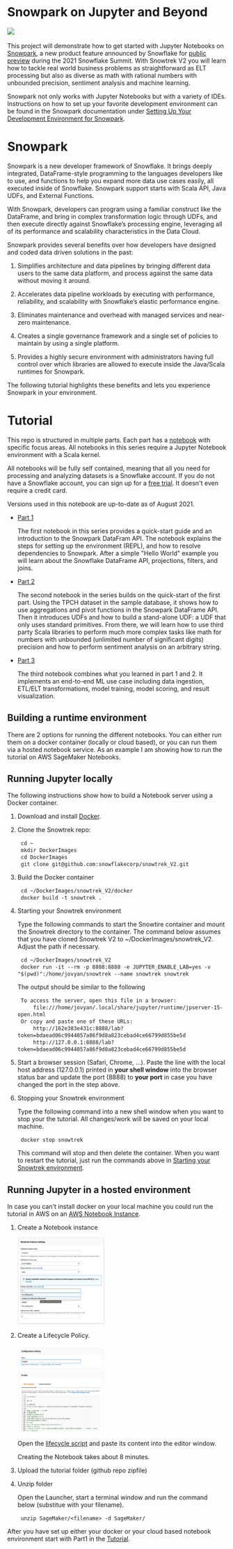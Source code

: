 # Snowpark on Jupyter and Beyond

![](jpg/stock_small.jpg)

This project will demonstrate how to get started with Jupyter Notebooks on [Snowpark](https://docs.snowflake.com/en/developer-guide/snowpark/index.html), a new product feature announced by Snowflake for [public preview](https://www.snowflake.com/blog/welcome-to-snowpark-new-data-programmability-for-the-data-cloud/) during the 2021 Snowflake Summit. With Snowtrek V2 you will learn how to tackle real world business problems as straightforward as ELT processing but also as diverse as math with rational numbers with unbounded precision, sentiment analysis and machine learning.

Snowpark not only works with Jupyter Notebooks but with a variety of IDEs. Instructions on how to set up your favorite development environment can be found in the Snowpark documentation under [Setting Up Your Development Environment for Snowpark](https://docs.snowflake.com/en/developer-guide/snowpark/setup.html).

# Snowpark
Snowpark is a new developer framework of Snowflake. It brings deeply integrated, DataFrame-style programming to the languages developers like to use, and functions to help you expand more data use cases easily, all executed inside of Snowflake. Snowpark support starts with Scala API, Java UDFs, and External Functions.  

With Snowpark, developers can program using a familiar construct like the DataFrame, and bring in complex transformation logic through UDFs, and then execute directly against Snowflake’s processing engine, leveraging all of its performance and scalability characteristics in the Data Cloud. 

Snowpark provides several benefits over how developers have designed and coded data driven solutions in the past:

1. Simplifies architecture and data pipelines by bringing different data users to the same data platform, and process against the same data without  moving it around. 

1. Accelerates data pipeline workloads by executing with performance, reliability, and scalability with Snowflake’s elastic performance engine.  
 
1. Eliminates maintenance and overhead with managed services and near-zero maintenance. 

1. Creates a single governance framework and a single set of policies to maintain by using a single platform.

1. Provides a highly secure environment with administrators having full control over which libraries are allowed to execute inside the Java/Scala runtimes for Snowpark.

The following tutorial highlights these benefits and lets you experience Snowpark in your environment.

# Tutorial

This repo is structured in multiple parts. Each part has a [notebook](notebook) with specific focus areas. All notebooks in this series require a Jupyter Notebook environment with a Scala kernel.  

All notebooks will be fully self contained, meaning that all you need for processing and analyzing datasets is a Snowflake account.  If you do not have a Snowflake account, you can sign up for a [free trial](https://signup.snowflake.com/). It doesn't even require a credit card.

Versions used in this notebook are up-to-date as of August 2021. 

- [Part 1](notebook/part1/part1.ipynb) 

    The first notebook in this series provides a quick-start guide and an introduction to the Snowpark DataFram API. The notebook explains the steps for setting up the environment (REPL), and how to resolve dependencies to Snowpark. After a simple "Hello World" example you will learn about the Snowflake DataFrame API, projections, filters, and joins.
 

- [Part 2](notebook/part2/part2.ipynb) 

    The second notebook in the series builds on the quick-start of the first part. Using the TPCH dataset in the sample database, it shows how to use aggregations and pivot functions in the Snowpark DataFrame API. Then it introduces UDFs and how to build a stand-alone UDF: a UDF that only uses standard primitives. From there, we will learn how to use third party Scala libraries to perform much more complex tasks like math for numbers with unbounded (unlimited number of significant digits) precision and how to perform sentiment analysis on an arbitrary string.
    
- [Part 3](notebook/part3/part3.ipynb) 

    The third notebook combines what you learned in part 1 and 2. It implements an end-to-end ML use case including data ingestion, ETL/ELT transformations, model training, model scoring, and result visualization.
    
## Building a runtime environment
    
There are 2 options for running the different notebooks. You can either run them on a docker container (locally or cloud based), or you can run them via a hosted notebook service. As an example I am showing how to run the tutorial on AWS SageMaker Notebooks.
    
## Running Jupyter locally

The following instructions show how to build a Notebook server using a Docker container.

1. Download and install [Docker](https://docs.docker.com/docker-for-mac/install/).

1. Clone the Snowtrek repo: 

        cd ~
        mkdir DockerImages
        cd DockerImages
        git clone git@github.com:snowflakecorp/snowtrek_V2.git
        
1. Build the Docker container

        cd ~/DockerImages/snowtrek_V2/docker
        docker build -t snowtrek .
        
1. <a name="starting-your-snowtrek-environment">Starting your Snowtrek environment </a>

    Type the following commands to start the Snowtire container and mount the Snowtrek directory to the container. The command below assumes that you have cloned Snowtrek V2 to ~/DockerImages/snowtrek_V2. Adjust the path if necessary. 

        cd ~/DockerImages/snowtrek_V2
        docker run -it --rm -p 8888:8888 -e JUPYTER_ENABLE_LAB=yes -v "$(pwd)":/home/jovyan/snowtrek --name snowtrek snowtrek
        
    The output should be similar to the following

        To access the server, open this file in a browser:
            file:///home/jovyan/.local/share/jupyter/runtime/jpserver-15-open.html
        Or copy and paste one of these URLs:
            http://162e383e431c:8888/lab?token=bdaead06c9944057a86f9d8a823cebad4ce66799d855be5d
            http://127.0.0.1:8888/lab?token=bdaead06c9944057a86f9d8a823cebad4ce66799d855be5d
            

1. Start a browser session (Safari, Chrome, ...). Paste the line with the local host address (127.0.0.1) printed in **your shell window** into the browser status bar and update the port (8888) to **your port** in case you have changed the port in the step above.

1. Stopping your Snowtrek environment
    
    Type the following command into a new shell window when you want to stop your the tutorial. All changes/work will be saved on your local machine. 
    
        docker stop snowtrek
        
    This command will stop and then delete the container. When you want to restart the tutorial, just run the commands above in [Starting your Snowtrek environment](#starting-your-snowtrek-environment).
        
## Running Jupyter in a hosted environment

In case you can't install docker on your local machine you could run the tutorial in AWS on an [AWS Notebook Instance](https://docs.aws.amazon.com/sagemaker/latest/dg/nbi.html).

1. Create a Notebook instance

   <img src="jpg/create_notebook.png" width="200" height="200" />

1. Create a Lifecycle Policy.

   <img src="jpg/create_lifecycle_policy.png" width="200" height="200" />

   Open the [lifecycle script](docker/onstart) and paste its content into the editor window.
    
   Creating the Notebook takes about 8 minutes.

1. Upload the tutorial folder (github repo zipfile)

1. Unzip folder

   Open the Launcher, start a terminal window and run the command below (substitue <filename> with your filename).

        unzip SageMaker/<filename> -d SageMaker/

After you have set up either your docker or your cloud based notebook environment start with Part1 in the [Tutorial](#Tutorial).
